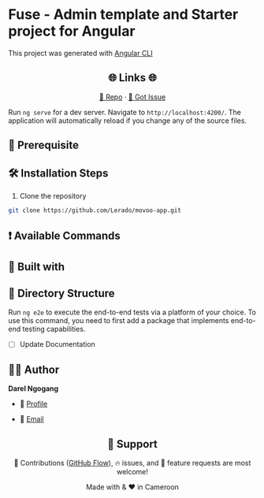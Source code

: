 # Fuse - Admin template and Starter project for Angular

This project was generated with [Angular CLI](https://github.com/angular/angular-cli)

<h2 align="center">🌐 Links 🌐</h2>
<p align="center">
    <a href="https://github.com/Lerado/movoo-app" title="Movoo">📂 Repo</a>
    ·
    <a href="https://github.com/Lerado/movoo-app/issues/new/choose" title="🐛Report Bug/🎊Request Feature">🚀 Got Issue</a>
</p>

Run `ng serve` for a dev server. Navigate to `http://localhost:4200/`. The application will automatically reload if you change any of the source files.

## 🦋 Prerequisite

## 🛠️ Installation Steps

1. Clone the repository

```Bash
git clone https://github.com/Lerado/movoo-app.git
```

## ❗ Available Commands

## 👷 Built with

## 📂 Directory Structure

Run `ng e2e` to execute the end-to-end tests via a platform of your choice.  To use this command, you need to first add a package that implements end-to-end testing capabilities.

- [ ] Update Documentation

## 🧑🏻 Author

**Darel Ngogang**

- 🌌 [Profile](https://github.com/Lerado "Darel Ngogang")

- 🏮 [Email](mailto:darel.ngogang@gmail.com?subject=Hi%20from%20Movoo "Hi!")

<!-- - 🦁 [Website](https://kingtechnologies.in "Welcome") -->

<h2 align="center">🤝 Support</h2>

<p align="center">🎀 Contributions (<a href="https://guides.github.com/introduction/flow" title="GitHub flow">GitHub Flow</a>), 🔥 issues, and 🥮 feature requests are most welcome!</p>

<!-- <p align="center">💙 If you like this project, Give it a ⭐ and Share it with friends!</p>
<p align="center">💰 Donations Links</p>
<p align="center">
<a href="https://www.paypal.me/kingrohitJ" title="PayPal"><img src="https://kingtechnologies.in/assets/images/Paypal.png" alt="PayPal"/></a>
<a href="https://www.buymeacoffee.com/rohitjain" title="Buy me a Coffee"><img src="https://kingtechnologies.in/assets/images/Coffee.png" alt="Buy me a Coffee"/></a>
<a href="https://ko-fi.com/rohitjain" title="Ko-fi"><img src="https://kingtechnologies.in/assets/images/Kofi.png" alt="Ko-fi"/></a>
<a href="https://www.patreon.com/KingTechnologies" title="Patreon"><img src="https://kingtechnologies.in/assets/images/Patreon.png" alt="Patreon"/></a>
</p> -->

<p align="center">Made with <repo-lang> & ❤️ in Cameroon</p>
